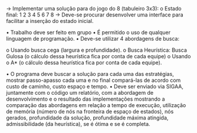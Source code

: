 -> Implementar uma solução para do jogo do 8 (tabuleiro 3x3):
o Estado final:
    1 2 3
    4 5 6
    7 8
-> Deve-se procurar desenvolver uma interface para facilitar a inserção do estado
inicial.

• Trabalho deve ser feito em grupo
• É permitido o uso de qualquer linguagem de programação.
• Deve-se utilizar 4 abordagens de busca:

o Usando busca cega (largura e profundidade).
o Busca Heurística: Busca Gulosa (o cálculo dessa heurística fica por conta de
cada equipe)
o Usando o A* (o cálculo dessa heurística fica por conta de cada equipe).

• O programa deve buscar a solução para cada uma das estratégias, mostrar passo-apasso cada uma e no final compará-las de acordo com custo de caminho, custo espaço
e tempo.
• Deve ser enviado via SIGAA, juntamente com o código um relatório, com a abordagem
de desenvolvimento e o resultado das implementações mostrando a comparação das
abordagens em relação a tempo de execução, utilização de memória (número de nós
na fronteira de espaço de estados), nós gerados, profundidade da solução,
profundidade máxima atingida, admissibilidade (da heurística), se é ótima e se é
completa.
